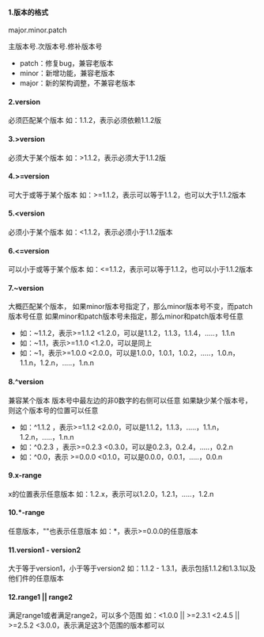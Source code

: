 #### 1.版本的格式
major.minor.patch

主版本号.次版本号.修补版本号

+ patch：修复bug，兼容老版本
+ minor：新增功能，兼容老版本
+ major：新的架构调整，不兼容老版本
 
#### 2.version
必须匹配某个版本
如：1.1.2，表示必须依赖1.1.2版
 
#### 3.>version
必须大于某个版本
如：>1.1.2，表示必须大于1.1.2版
 
#### 4.>=version
可大于或等于某个版本
如：>=1.1.2，表示可以等于1.1.2，也可以大于1.1.2版本
 
#### 5.<version
必须小于某个版本 
如：<1.1.2，表示必须小于1.1.2版本
 
#### 6.<=version
可以小于或等于某个版本
如：<=1.1.2，表示可以等于1.1.2，也可以小于1.1.2版本
 
#### 7.~version
大概匹配某个版本，
如果minor版本号指定了，那么minor版本号不变，而patch版本号任意
如果minor和patch版本号未指定，那么minor和patch版本号任意
+ 如：~1.1.2，表示>=1.1.2 <1.2.0，可以是1.1.2，1.1.3，1.1.4，.....，1.1.n 
+ 如：~1.1，表示>=1.1.0 <1.2.0，可以是同上
+ 如：~1，表示>=1.0.0 <2.0.0，可以是1.0.0，1.0.1，1.0.2，.....，1.0.n，1.1.n，1.2.n，.....，1.n.n
 
#### 8.^version
兼容某个版本
版本号中最左边的非0数字的右侧可以任意
如果缺少某个版本号，则这个版本号的位置可以任意
+ 如：^1.1.2 ，表示>=1.1.2 <2.0.0，可以是1.1.2，1.1.3，.....，1.1.n，1.2.n，.....，1.n.n
+ 如：^0.2.3 ，表示>=0.2.3 <0.3.0，可以是0.2.3，0.2.4，.....，0.2.n
+ 如：^0.0，表示 >=0.0.0 <0.1.0，可以是0.0.0，0.0.1，.....，0.0.n
 
#### 9.x-range
x的位置表示任意版本
如：1.2.x，表示可以1.2.0，1.2.1，.....，1.2.n
 
#### 10.*-range
任意版本，""也表示任意版本
如：*，表示>=0.0.0的任意版本
 
#### 11.version1 - version2
大于等于version1，小于等于version2
如：1.1.2 - 1.3.1，表示包括1.1.2和1.3.1以及他们件的任意版本
 
#### 12.range1 || range2
满足range1或者满足range2，可以多个范围
如：<1.0.0 || >=2.3.1 <2.4.5 || >=2.5.2 <3.0.0，表示满足这3个范围的版本都可以